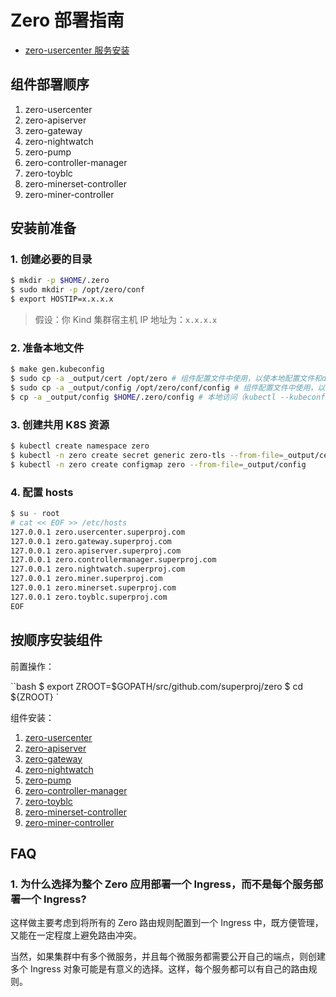# Zero 部署指南

- [zero-usercenter 服务安装](zero-usercenter/installation.md)

## 组件部署顺序

1. zero-usercenter
2. zero-apiserver
3. zero-gateway
4. zero-nightwatch
5. zero-pump
6. zero-controller-manager
7. zero-toyblc
8. zero-minerset-controller
9. zero-miner-controller

## 安装前准备

### 1. 创建必要的目录


```bash
$ mkdir -p $HOME/.zero
$ sudo mkdir -p /opt/zero/conf
$ export HOSTIP=x.x.x.x
```

> 假设：你 Kind 集群宿主机 IP 地址为：`x.x.x.x`

### 2. 准备本地文件

```bash
$ make gen.kubeconfig
$ sudo cp -a _output/cert /opt/zero # 组件配置文件中使用，以使本地配置文件和deployment中路径保持一致，便于维护
$ sudo cp -a _output/config /opt/zero/conf/config # 组件配置文件中使用，以使本地配置文件和deployment中路径保持一致，便于维护
$ cp -a _output/config $HOME/.zero/config # 本地访问（kubectl --kubeconfig $HOME/.zero/config get ms）
```

### 3. 创建共用 K8S 资源

```bash
$ kubectl create namespace zero
$ kubectl -n zero create secret generic zero-tls --from-file=_output/cert
$ kubectl -n zero create configmap zero --from-file=_output/config
```

### 4. 配置 hosts

```bash
$ su - root
# cat << EOF >> /etc/hosts
127.0.0.1 zero.usercenter.superproj.com
127.0.0.1 zero.gateway.superproj.com
127.0.0.1 zero.apiserver.superproj.com
127.0.0.1 zero.controllermanager.superproj.com
127.0.0.1 zero.nightwatch.superproj.com
127.0.0.1 zero.miner.superproj.com
127.0.0.1 zero.minerset.superproj.com
127.0.0.1 zero.toyblc.superproj.com
EOF
```

## 按顺序安装组件

前置操作：                                    

``bash
$ export ZROOT=$GOPATH/src/github.com/superproj/zero
$ cd ${ZROOT}
`

组件安装：

1. [zero-usercenter](./zero-usercenter/installation.md)
2. [zero-apiserver](./zero-apiserver/installation.md)
3. [zero-gateway](./zero-gateway/installation.md)
4. [zero-nightwatch](./zero-nightwatch/installation.md)
5. [zero-pump](./zero-pump/installation.md)
6. [zero-controller-manager](./zero-controller-manager/installation.md)
7. [zero-toyblc](./zero-toyblc/installation.md)
8. [zero-minerset-controller](./zero-minerset-controller/installation.md)
9. [zero-miner-controller](./zero-miner-controller/installation.md)

## FAQ

### 1. 为什么选择为整个 Zero 应用部署一个 Ingress，而不是每个服务部署一个 Ingress?

这样做主要考虑到将所有的 Zero 路由规则配置到一个 Ingress 中，既方便管理，又能在一定程度上避免路由冲突。

当然，如果集群中有多个微服务，并且每个微服务都需要公开自己的端点，则创建多个 Ingress 对象可能是有意义的选择。这样，每个服务都可以有自己的路由规则。

